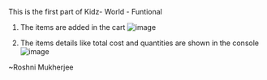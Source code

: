 This is the first part of Kidz- World - Funtional 
1. The items are added in the cart
![image](https://github.com/RoshniMukherjee/Kidz-World-Functional-Part-1/assets/88767197/428aa035-f36c-4a5a-9523-c3ed710ebec8)

2. The items details like total cost and quantities are shown in the console
![image](https://github.com/RoshniMukherjee/Kidz-World-Functional-Part-1/assets/88767197/71a12f52-9b73-419e-a049-5c926b31468c)

~Roshni Mukherjee
